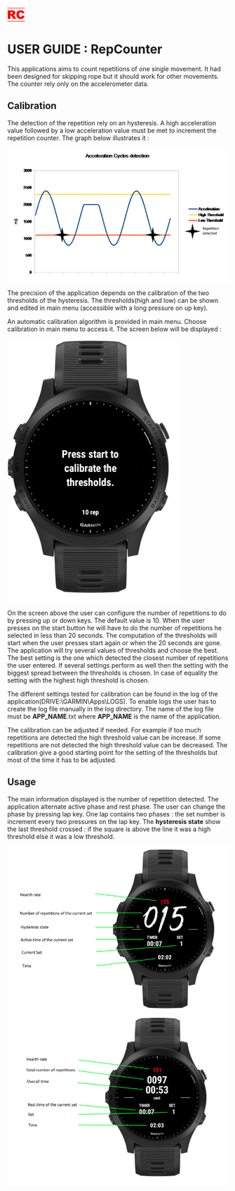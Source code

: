 ![alt text](./resources/drawables/launcher_icon.png)
# USER GUIDE : RepCounter 

This applications aims to count repetitions of one single movement. It had been designed for skipping rope but it should work for other movements. The counter rely only on the accelerometer data.

## Calibration

The detection of the repetition rely on an hysteresis. A high acceleration value followed by a low acceleration value must be met to increment the repetition counter. The graph below illustrates it :

![alt text](./misc/hysteresis.png)

The precision of the application depends on the calibration of the two thresholds of the hysteresis. The thresholds(high and low) can be shown and edited in main menu (accessible with a long pressure on up key).

An automatic calibration algorithm is provided in main menu. Choose calibration in main menu to access it. The screen below will be displayed :

![alt text](./misc/calibration.png)

On the screen above the user can configure the number of repetitions to do by pressing up or down keys. The default value is 10. When the user presses on the start button he will have to do the number of repetitions he selected in less than 20 seconds. The computation of the thresholds will start when the user presses start again or when the 20 seconds are gone. The application will try several values of thresholds and choose the best. The best setting is the one which detected the closest number of repetitions the user entered. If several settings perform as well then the setting with the biggest spread between the thresholds is chosen. In case of equality the setting with the highest high threshold is chosen.

The different settings tested for calibration can be found in the log of the application(DRIVE:\GARMIN\Apps\LOGS). To enable logs the user has to create the log file manually in the log directory. The name of the log file must be **APP_NAME**.txt where **APP_NAME** is the name of the application.

The calibration can be adjusted if needed. For example if too much repetitions are detected the high threshold value can be increase. If some repetitions are not detected the high threshold value can be decreased. The calibration give a good starting point for the setting of the thresholds but most of the time it has to be adjusted.

## Usage

The main information displayed is the number of repetition detected. The application alternate active phase and rest phase. The user can change the phase by pressing lap key.
One lap contains two phases : the set number is increment every two pressures on the lap key. The **hysteresis state** show the last threshold crossed : if the square is above the line it was a high threshold else it was a low threshold.

![alt text](./misc/main_run_explained.png)
![alt text](./misc/main_rest_explained.png)
